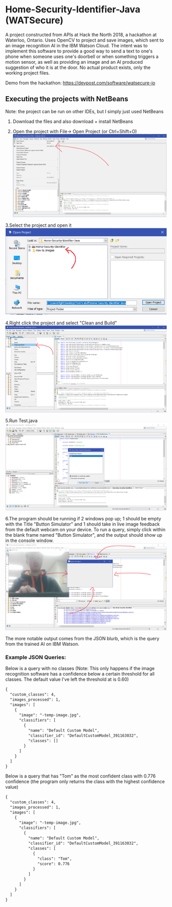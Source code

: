 # Home-Security-Identifier-Java (WATSecure)
A project constructed from APIs at Hack the North 2018, a hackathon at Waterloo, Ontario. Uses OpenCV to project and save images, which sent to an image recognition AI in the IBM Watson Cloud. The intent was to implement this software to provide a good way to send a text to one's phone when someone uses one's doorbell or when something triggers a motion sensor, as well as providing an image and an AI produced suggestion of who it is at the door. No actual product exists, only the working project files.

Demo from the hackathon: https://devpost.com/software/watsecure-io

## Executing the projects with NetBeans
Note: the project can be run on other IDEs, but I simply just used NetBeans

1. Download the files and also download + install NetBeans

2. Open the project with File-> Open Project (or Ctrl+Shift+O)
![alt text](https://github.com/tomzyzhu/Home-Security-Identifier-Java/blob/master/How%20to%20Images/1.png "Image 1")

3.Select the project and open it
![alt text](https://github.com/tomzyzhu/Home-Security-Identifier-Java/blob/master/How%20to%20Images/2.png "Image 2")

4.Right click the project and select "Clean and Build"
![alt text](https://github.com/tomzyzhu/Home-Security-Identifier-Java/blob/master/How%20to%20Images/3.png "Image 3")

5.Run Test.java 
![alt text](https://github.com/tomzyzhu/Home-Security-Identifier-Java/blob/master/How%20to%20Images/4.png "Image 4")

6.The program should be running if 2 windows pop up; 1 should be empty with the Title "Button Simulator" and 1 should take in live image feedback from the default webcam on your device. To run a query, simply click within the blank frame named "Button Simulator", and the output should show up in the console window.
![alt text](https://github.com/tomzyzhu/Home-Security-Identifier-Java/blob/master/How%20to%20Images/5.png "Image 5")

The more notable output comes from the JSON blurb, which is the query from the trained AI on IBM Watson.
### Example JSON Queries:
Below is a query with no classes (Note: This only happens if the image recognition software has a confidence below a certain threshold for all classes. The default value I've left the threshold at is 0.60)
```
{
  "custom_classes": 4,
  "images_processed": 1,
  "images": [
    {
      "image": "-temp-image.jpg",
      "classifiers": [
        {
          "name": "Default Custom Model",
          "classifier_id": "DefaultCustomModel_391163032",
          "classes": []              
        }
      ]
    }
  ]
}
```

Below is a query that has "Tom" as the most confident class with 0.776 confidence (the program only returns the class with the highest confidence value)

```
{
  "custom_classes": 4,
  "images_processed": 1,
  "images": [
    {
      "image": "-temp-image.jpg",
      "classifiers": [
        {
          "name": "Default Custom Model",
          "classifier_id": "DefaultCustomModel_391163032",
          "classes": [
            {
              "class": "Tom",    
              "score": 0.776     
            }
          ]
        }
      ]
    }
  ]
}
```
